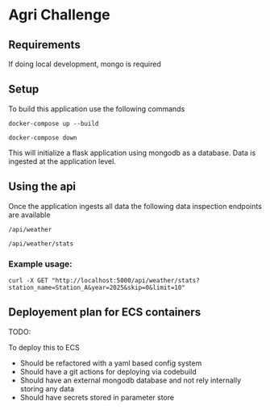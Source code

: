 # Agri Challenge

## Requirements

If doing local development, mongo is required

## Setup

To build this application use the following commands

```commandline
docker-compose up --build
```

```commandline
docker-compose down
```

This will initialize a flask application using mongodb as a database.
Data is ingested at the application level.

## Using the api

Once the application ingests all data the following data inspection endpoints are available

```commandline
/api/weather
```

```commandline
/api/weather/stats
```

### Example usage:

```commandline
curl -X GET "http://localhost:5000/api/weather/stats?station_name=Station_A&year=2025&skip=0&limit=10"
```

## Deployement plan for ECS containers

TODO:

To deploy this to ECS

- Should be refactored with a yaml based config system
- Should have a git actions for deploying via codebuild
- Should have an external mongodb database and not rely internally storing any data
- Should have secrets stored in parameter store